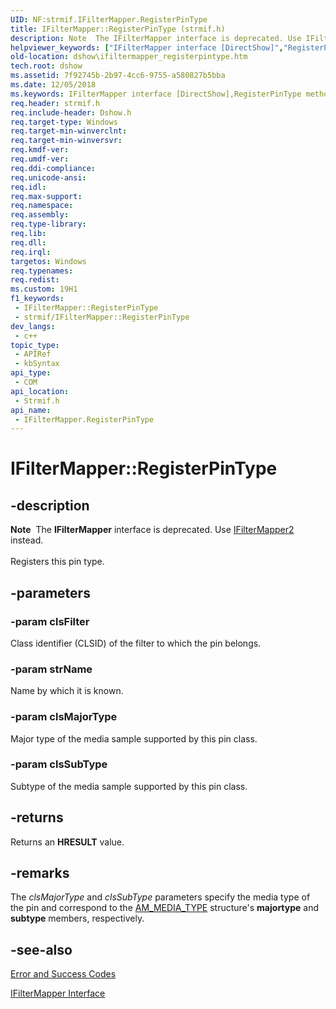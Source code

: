 ```yaml
---
UID: NF:strmif.IFilterMapper.RegisterPinType
title: IFilterMapper::RegisterPinType (strmif.h)
description: Note  The IFilterMapper interface is deprecated. Use IFilterMapper2 instead. Registers this pin type.
helpviewer_keywords: ["IFilterMapper interface [DirectShow]","RegisterPinType method","IFilterMapper.RegisterPinType","IFilterMapper::RegisterPinType","IFilterMapperRegisterPinType","RegisterPinType","RegisterPinType method [DirectShow]","RegisterPinType method [DirectShow]","IFilterMapper interface","dshow.ifiltermapper_registerpintype","strmif/IFilterMapper::RegisterPinType"]
old-location: dshow\ifiltermapper_registerpintype.htm
tech.root: dshow
ms.assetid: 7f92745b-2b97-4cc6-9755-a580827b5bba
ms.date: 12/05/2018
ms.keywords: IFilterMapper interface [DirectShow],RegisterPinType method, IFilterMapper.RegisterPinType, IFilterMapper::RegisterPinType, IFilterMapperRegisterPinType, RegisterPinType, RegisterPinType method [DirectShow], RegisterPinType method [DirectShow],IFilterMapper interface, dshow.ifiltermapper_registerpintype, strmif/IFilterMapper::RegisterPinType
req.header: strmif.h
req.include-header: Dshow.h
req.target-type: Windows
req.target-min-winverclnt: 
req.target-min-winversvr: 
req.kmdf-ver: 
req.umdf-ver: 
req.ddi-compliance: 
req.unicode-ansi: 
req.idl: 
req.max-support: 
req.namespace: 
req.assembly: 
req.type-library: 
req.lib: 
req.dll: 
req.irql: 
targetos: Windows
req.typenames: 
req.redist: 
ms.custom: 19H1
f1_keywords:
 - IFilterMapper::RegisterPinType
 - strmif/IFilterMapper::RegisterPinType
dev_langs:
 - c++
topic_type:
 - APIRef
 - kbSyntax
api_type:
 - COM
api_location:
 - Strmif.h
api_name:
 - IFilterMapper.RegisterPinType
---
```


# IFilterMapper::RegisterPinType


## -description

<div class="alert"><b>Note</b>  The <b>IFilterMapper</b> interface is deprecated. Use <a href="https://docs.microsoft.com/windows/desktop/api/strmif/nn-strmif-ifiltermapper2">IFilterMapper2</a> instead.</div>
<div> </div>
Registers this pin type.

## -parameters

### -param clsFilter

Class identifier (CLSID) of the filter to which the pin belongs.

### -param strName

Name by which it is known.

### -param clsMajorType

Major type of the media sample supported by this pin class.

### -param clsSubType

Subtype of the media sample supported by this pin class.

## -returns

Returns an <b>HRESULT</b> value.

## -remarks

The <i>clsMajorType</i> and <i>clsSubType</i> parameters specify the media type of the pin and correspond to the <a href="https://docs.microsoft.com/windows/desktop/api/strmif/ns-strmif-am_media_type">AM_MEDIA_TYPE</a> structure's <b>majortype</b> and <b>subtype</b> members, respectively.

## -see-also

<a href="https://docs.microsoft.com/windows/desktop/DirectShow/error-and-success-codes">Error and Success Codes</a>



<a href="https://docs.microsoft.com/windows/desktop/api/strmif/nn-strmif-ifiltermapper">IFilterMapper Interface</a>

